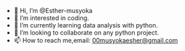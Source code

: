 - 👋 Hi, I’m @Esther-musyoka
- 👀 I’m interested in coding.
- 🌱 I’m currently learning data analysis with python.
- 💞️ I’m looking to collaborate on any python project.
- 📫 How to reach me,email: 00musyokaesher@gmail.com

<!---
Esther-musyoka/Esther-musyoka is a ✨ special ✨ repository because its `README.md` (this file) appears on your GitHub profile.
You can click the Preview link to take a look at your changes.
--->

